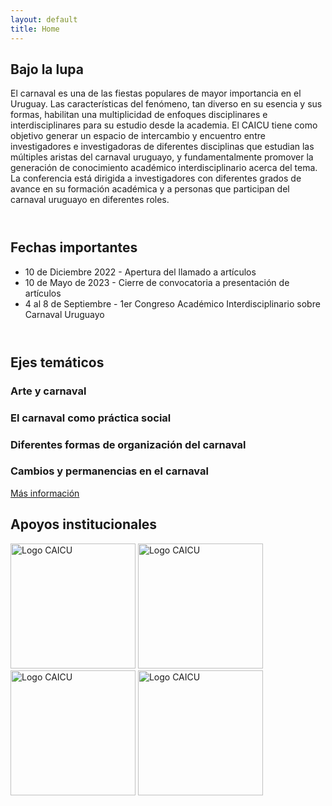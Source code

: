 ```yaml
---
layout: default
title: Home
---
```

<style>
section.box.special li {
  text-align: left;
}
/* align "bajo la lupa" header to the left */
section.box.special h2 {
  text-align: left;
}
section.box.special p {
  text-align: left;
}

</style>

<section class="box special">
	<header class="major">
		<h2> Bajo la lupa</h2>
		<p>El carnaval es una de las fiestas populares de mayor importancia en el Uruguay. Las características del fenómeno, tan diverso en su esencia y sus formas, habilitan una multiplicidad de enfoques disciplinares e interdisciplinares para su estudio desde la academia. El CAICU tiene como objetivo generar un espacio de intercambio y encuentro entre investigadores e investigadoras de diferentes disciplinas que estudian las múltiples aristas del carnaval uruguayo, y fundamentalmente promover la generación de conocimiento académico interdisciplinario acerca del tema. La conferencia está dirigida a investigadores con diferentes grados de avance en su formación académica y a personas que participan del carnaval uruguayo en diferentes roles.
		</p>
	</header>
	<!-- <span class="image featured"><img src="images/pic01.jpg" alt="" /></span> -->
</section>



<section class="box special">
	<header class="major">
		<h2> Fechas importantes</h2>
		<!-- <br /> -->
		<p>
			 <ul>
			  <li>10 de Diciembre 2022 - Apertura del llamado a artículos</li>
			  <li>10 de Mayo de 2023 - Cierre de convocatoria a presentación de artículos</li>
			  <li>4 al 8 de Septiembre - 1er Congreso Académico Interdisciplinario sobre Carnaval Uruguayo</li>
			</ul> 
		</p>
	</header>
	<!-- <span class="image featured"><img src="images/pic01.jpg" alt="" /></span> -->
</section>

<section class="box special features">
	<h2> Ejes temáticos</h2>	
	<div class="features-row">
		<section>
			<span class="icon major fa-bolt accent2"></span>
			<h3>Arte y carnaval</h3>
			<!-- <p>Integer volutpat ante et accumsan commophasellus sed aliquam feugiat lorem aliquet ut enim rutrum phasellus iaculis accumsan dolore magna aliquam veroeros.</p> -->
		</section>
		<section>
			<span class="icon major fa-area-chart accent3"></span>
			<h3>El carnaval como práctica social</h3>
			<!-- <p>Integer volutpat ante et accumsan commophasellus sed aliquam feugiat lorem aliquet ut enim rutrum phasellus iaculis accumsan dolore magna aliquam veroeros.</p> -->
		</section>
	</div>
	<div class="features-row">
		<section>
			<span class="icon major fa-cloud accent4"></span>
			<h3>Diferentes formas de organización del carnaval</h3>
			<!-- <p>Integer volutpat ante et accumsan commophasellus sed aliquam feugiat lorem aliquet ut enim rutrum phasellus iaculis accumsan dolore magna aliquam veroeros.</p> -->
		</section>
		<section>
			<span class="icon major fa-lock accent5"></span>
			<h3>Cambios y permanencias en el carnaval</h3>
			<!-- <p></p> -->
		</section>
	</div>
	<p> <a href="/ejes-tematicos" class="button alt">Más información</a> </p>
</section>

<!-- logos de apoyos institucionales -->
<section class="box special">
	<header class="major">
		<h2> Apoyos institucionales</h2>
		<!-- <br /> -->
		<p>
			<img src="images/logos/Logo-CAICU.png" alt="Logo CAICU" width="200" height="200">
			<img src="images/logos/Logo-CAICU.png" alt="Logo CAICU" width="200" height="200">
			<img src="images/logos/Logo-CAICU.png" alt="Logo CAICU" width="200" height="200">
			<img src="images/logos/Logo-CAICU.png" alt="Logo CAICU" width="200" height="200">
		</p>
	</header>
	<!-- <span class="image featured"><img src="images/pic01.jpg" alt="" /></span> -->
</section>













<!-- 
<div class="row">
	<div class="6u 12u(narrower)">

		<section class="box special">
			<span class="image featured"><img src="images/pic02.jpg" alt="" /></span>
			<h3>Sed lorem adipiscing</h3>
			<p>Integer volutpat ante et accumsan commophasellus sed aliquam feugiat lorem aliquet ut enim rutrum phasellus iaculis accumsan dolore magna aliquam veroeros.</p>
			<ul class="actions">
				<li><a href="#" class="button alt">Learn More</a></li>
			</ul>
		</section>

	</div>
	<div class="6u 12u(narrower)">

		<section class="box special">
			<span class="image featured"><img src="images/pic03.jpg" alt="" /></span>
			<h3>Accumsan integer</h3>
			<p>Integer volutpat ante et accumsan commophasellus sed aliquam feugiat lorem aliquet ut enim rutrum phasellus iaculis accumsan dolore magna aliquam veroeros.</p>
			<ul class="actions">
				<li><a href="#" class="button alt">Learn More</a></li>
			</ul>
		</section>

	</div>
</div> -->
